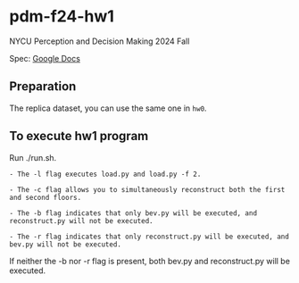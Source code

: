 # pdm-f24-hw1

NYCU Perception and Decision Making 2024 Fall

Spec: [Google Docs](https://docs.google.com/document/d/1QSbSWJ7s78h9QRS4EC3gsECFF8JDg0IT/edit?usp=sharing&ouid=101044242612677438105&rtpof=true&sd=true)

## Preparation
The replica dataset, you can use the same one in `hw0`.

## To execute hw1 program
Run ./run.sh.

    - The -l flag executes load.py and load.py -f 2.

    - The -c flag allows you to simultaneously reconstruct both the first and second floors.

    - The -b flag indicates that only bev.py will be executed, and reconstruct.py will not be executed.

    - The -r flag indicates that only reconstruct.py will be executed, and bev.py will not be executed.

If neither the -b nor -r flag is present, both bev.py and reconstruct.py will be executed.